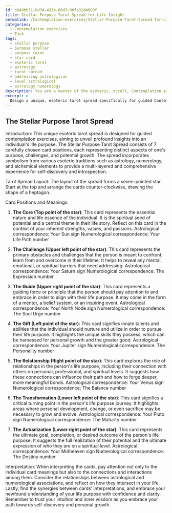 ```yaml
---
id: b049bb31-6d34-4334-86d3-00fa32d4880f
title: Stellar Purpose Tarot Spread for Life Insight
permalink: /Contemplation-exercises/Stellar-Purpose-Tarot-Spread-for-Life-Insight/
categories:
  - Contemplation exercises
  - Task
tags:
  - stellar purpose
  - purpose stellar
  - purpose tarot
  - star card
  - esoteric tarot
  - astrology
  - tarot spread
  - addressing astrological
  - level astrological
  - astrology numerology
description: You are a master of the esoteric, occult, Contemplation exercises, you complete tasks to the absolute best of your ability, no matter if you think you were not trained to do the task specifically, you will attempt to do it anyways, since you have performed the tasks you are given with great mastery, accuracy, and deep understanding of what is requested. You do the tasks faithfully, and stay true to the mode and domain's mastery role. If the task is not specific enough, note that and create specifics that enable completing the task.
excerpt: > 
  Design a unique, esoteric tarot spread specifically for guided Contemplation exercises, with the intention of unveiling profound insights on an individual's life purpose. This customized spread should consist of a minimum of 7 carefully chosen card positions, each representing a distinct aspect of one's purpose, challenges, and potential growth. Incorporate relevant symbolism and include a detailed guide for interpreting the interconnected meanings of the cards and their positions within the spread. Further enhance the complexity and richness of the task by exploring the incorporation of elements from various esoteric traditions, such as astrology or numerology, to provide a multi-layered and comprehensive experience for self-discovery and introspection.
---
```


## The Stellar Purpose Tarot Spread

Introduction:
This unique esoteric tarot spread is designed for guided contemplation exercises, aiming to unveil profound insights into an individual's life purpose. The Stellar Purpose Tarot Spread consists of 7 carefully chosen card positions, each representing distinct aspects of one's purpose, challenges, and potential growth. The spread incorporates symbolism from various esoteric traditions such as astrology, numerology, and alchemical elements to provide a multi-layered and comprehensive experience for self-discovery and introspection.

Tarot Spread Layout:
The layout of the spread forms a seven-pointed star. Start at the top and arrange the cards counter-clockwise, drawing the shape of a heptagon.

Card Positions and Meanings:

1. ****The Core (Top point of the star)****: This card represents the essential nature and life essence of the individual. It is the spiritual seed of potential and a central theme in their life story. Reflect on this card in the context of your inherent strengths, values, and passions.
Astrological correspondence: Your Sun sign
Numerological correspondence: Your Life Path number

2. ****The Challenge (Upper left point of the star)****: This card represents the primary obstacles and challenges that the person is meant to confront, learn from and overcome in their lifetime. It helps to reveal any mental, emotional, or spiritual barriers that need addressing.
Astrological correspondence: Your Saturn sign
Numerological correspondence: The Expression number

3. ****The Guide (Upper right point of the star)****: This card represents a guiding force or principle that the person should pay attention to and embrace in order to align with their life purpose. It may come in the form of a mentor, a belief system, or an inspiring event.
Astrological correspondence: Your North Node sign
Numerological correspondence: The Soul Urge number

4. ****The Gift (Left point of the star)****: This card signifies innate talents and abilities that the individual should nurture and utilize in order to pursue their life purpose. It highlights the unique skills they possess, which can be harnessed for personal growth and the greater good.
Astrological correspondence: Your Jupiter sign
Numerological correspondence: The Personality number

5. ****The Relationship (Right point of the star)****: This card explores the role of relationships in the person's life purpose, including their connection with others on personal, professional, and spiritual levels. It suggests how these connections can influence their path and how to forge deeper, more meaningful bonds.
Astrological correspondence: Your Venus sign
Numerological correspondence: The Balance number

6. ****The Transformation (Lower left point of the star)****: This card signifies a critical turning point in the person's life purpose journey. It highlights areas where personal development, change, or even sacrifice may be necessary to grow and evolve.
Astrological correspondence: Your Pluto sign
Numerological correspondence: The Maturity number

7. ****The Actualization (Lower right point of the star)****: This card represents the ultimate goal, completion, or desired outcome of the person's life purpose. It suggests the full realization of their potential and the ultimate expression of who they are on a spiritual level.
Astrological correspondence: Your Midheaven sign
Numerological correspondence: The Destiny number

Interpretation:
When interpreting the cards, pay attention not only to the individual card meanings but also to the connections and interactions among them. Consider the relationships between astrological and numerological associations, and reflect on how they intersect in your life. Lastly, find the synergies between cards' interpretations, and embrace your newfound understanding of your life purpose with confidence and clarity. Remember to trust your intuition and inner wisdom as you embrace your path towards self-discovery and personal growth.
